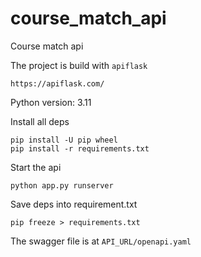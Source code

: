 # course_match_api
Course match api

The project is build with ``apiflask``
```commandline
https://apiflask.com/
```

Python version: 3.11

Install all deps
```
pip install -U pip wheel
pip install -r requirements.txt
```

Start the api
```
python app.py runserver
```

Save deps into requirement.txt
```commandline
pip freeze > requirements.txt
```

The swagger file is at ``API_URL/openapi.yaml`` 
